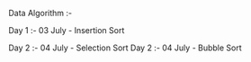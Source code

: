 Data Algorithm :- 

Day 1 :- 03 July - Insertion Sort

Day 2 :- 04 July - Selection Sort
Day 2 :- 04 July - Bubble Sort